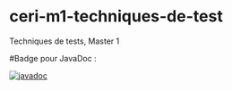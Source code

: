 # ceri-m1-techniques-de-test
Techniques de tests, Master 1

#Badge pour JavaDoc :

[![javadoc](https://javadoc.io/badge2/org.springframework/spring-core/javadoc.svg)](https://GDIRAGhizlane.github.io/ceri-m1-techniques-de-test/)
